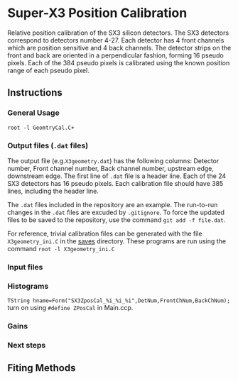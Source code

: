 # Super-X3 Position Calibration
Relative position calibration of the SX3 silicon detectors.
The SX3 detectors correspond to detectors number 4-27.
Each detector has 4 front channels which are position sensitive and 4 back channels.
The detector strips on the front and back are oriented in a perpendicular fashion, forming 16 pseudo pixels.
Each of the 384 pseudo pixels is calibrated using the known position range of each pseudo pixel.

## Instructions
### General Usage
`root -l GeomtryCal.C+`


### Output files (`.dat` files)
The output file (e.g.`X3geometry.dat`) has the following columns:
Detector number, Front channel number, Back channel number, upstream edge, downstream edge.
The first line of `.dat` file is a header line.
Each of the 24 SX3 detectors has 16 pseudo pixels.
Each calibration file should have 385 lines, including the header line.

The `.dat` files  included in the repository are an example. The run-to-run changes in the `.dat` files are excuded by `.gitignore`. To force the updated files to be saved to the repository, use the command `git add -f file.dat`.

For reference, trivial calibration files can be generated with the file `X3geometry_ini.C` in the [saves](saves) directory. These programs are  run using the command `root -l X3geometry_ini.C`

### Input files

### Histograms
`TString hname=Form("SX3ZposCal_%i_%i_%i",DetNum,FrontChNum,BackChNum);`
turn on using `#define ZPosCal` in Main.ccp.

### Gains
### Next steps
## Fiting Methods 
